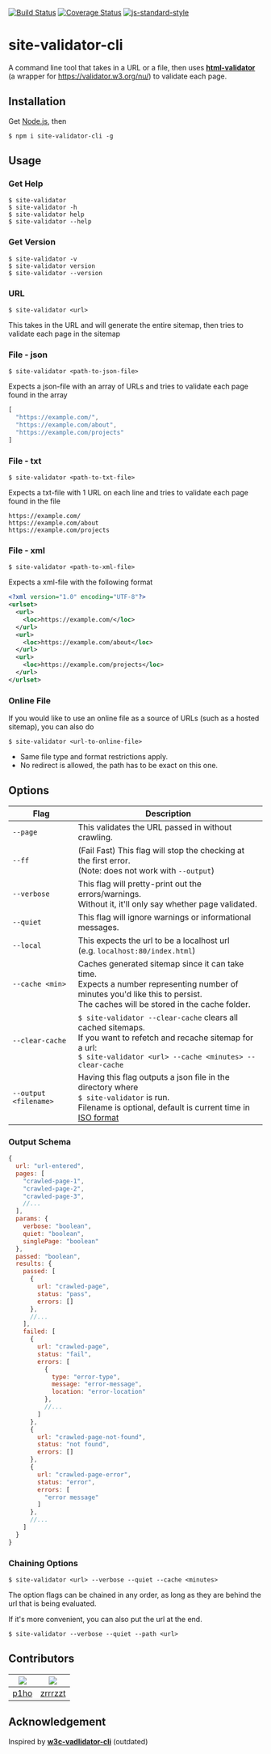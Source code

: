 [![Build Status](https://travis-ci.com/p1ho/site-validator-cli.svg?branch=master)](https://travis-ci.com/p1ho/site-validator-cli)
[![Coverage Status](https://coveralls.io/repos/github/p1ho/site-validator-cli/badge.svg?branch=master)](https://coveralls.io/github/p1ho/site-validator-cli?branch=master)
[![js-standard-style](https://img.shields.io/badge/code%20style-standard-brightgreen.svg?style=flat)](https://github.com/feross/standard)

# site-validator-cli
A command line tool that takes in a URL or a file, then uses **[html-validator](https://www.npmjs.com/package/html-validator)** (a wrapper for https://validator.w3.org/nu/) to validate each page.

## Installation
Get [Node.js](https://nodejs.org/en/download/), then
```
$ npm i site-validator-cli -g
```

## Usage

### Get Help
```
$ site-validator
$ site-validator -h
$ site-validator help
$ site-validator --help
```

### Get Version
```
$ site-validator -v
$ site-validator version
$ site-validator --version
```

### URL
```
$ site-validator <url>
```
This takes in the URL and will generate the entire sitemap, then tries to validate each page in the sitemap


### File - json
```
$ site-validator <path-to-json-file>
```

Expects a json-file with an array of URLs and tries to validate each page found in the array

```JavaScript
[
  "https://example.com/",
  "https://example.com/about",
  "https://example.com/projects"
]
```

### File - txt
```
$ site-validator <path-to-txt-file>
```

Expects a txt-file with 1 URL on each line and tries to validate each page found in the file

```
https://example.com/
https://example.com/about
https://example.com/projects
```

### File - xml
```
$ site-validator <path-to-xml-file>
```

Expects a xml-file with the following format

```XML
<?xml version="1.0" encoding="UTF-8"?>
<urlset>
  <url>
    <loc>https://example.com/</loc>
  </url>
  <url>
    <loc>https://example.com/about</loc>
  </url>
  <url>
    <loc>https://example.com/projects</loc>
  </url>
</urlset>
```

### Online File
If you would like to use an online file as a source of URLs (such as a hosted sitemap), you can also do
```
$ site-validator <url-to-online-file>
```
* Same file type and format restrictions apply.
* No redirect is allowed, the path has to be exact on this one.

## Options
| Flag | Description |
| --- | --- |
| `--page` | This validates the URL passed in without crawling. |
| `--ff` | (Fail Fast) This flag will stop the checking at the first error.<br>(Note: does not work with `--output`) |
| `--verbose` | This flag will pretty-print out the errors/warnings.<br>Without it, it'll only say whether page validated. |
| `--quiet` | This flag will ignore warnings or informational messages. |
| `--local` | This expects the url to be a localhost url<br>(e.g. `localhost:80/index.html`) |
| `--cache <min>` | Caches generated sitemap since it can take time.<br>Expects a number representing number of minutes you'd like this to persist.<br>The caches will be stored in the cache folder. |
| `--clear-cache` | `$ site-validator --clear-cache` clears all cached sitemaps.<br>If you want to refetch and recache sitemap for a url:<br>`$ site-validator <url> --cache <minutes> --clear-cache` |
| `--output <filename>` | Having this flag outputs a json file in the directory where<br>`$ site-validator` is run.<br>Filename is optional, default is current time in [ISO format](https://developer.mozilla.org/en-US/docs/Web/JavaScript/Reference/Global_Objects/Date/toISOString) |

### Output Schema

```Javascript
{
  url: "url-entered",
  pages: [
    "crawled-page-1",
    "crawled-page-2",
    "crawled-page-3",
    //...
  ],
  params: {
    verbose: "boolean",
    quiet: "boolean",
    singlePage: "boolean"
  },
  passed: "boolean",
  results: {
    passed: [
      {
        url: "crawled-page",
        status: "pass",
        errors: []
      },
      //...
    ],
    failed: [
      {
        url: "crawled-page",
        status: "fail",
        errors: [
          {
            type: "error-type",
            message: "error-message",
            location: "error-location"  
          },
          //...
        ]
      },
      {
        url: "crawled-page-not-found",
        status: "not found",
        errors: []
      },
      {
        url: "crawled-page-error",
        status: "error",
        errors: [
          "error message"
        ]
      },
      //...
    ]
  }
}
```

### Chaining Options
```
$ site-validator <url> --verbose --quiet --cache <minutes>
```
The option flags can be chained in any order, as long as they are behind the url that is being evaluated.

If it's more convenient, you can also put the url at the end.
```
$ site-validator --verbose --quiet --path <url>
```

## Contributors
|[![](https://github.com/p1ho.png?size=50)](https://github.com/p1ho)|[![](https://github.com/zrrrzzt.png?size=50)](https://github.com/zrrrzzt)|
|---|---|
|[p1ho](https://github.com/p1ho)|[zrrrzzt](https://github.com/zrrrzzt)|

## Acknowledgement
Inspired by **[w3c-vadlidator-cli](https://www.npmjs.com/package/w3c-validator-cli)** (outdated)
